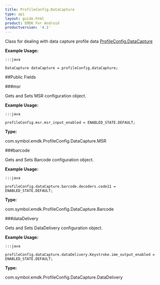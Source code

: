 ```yaml
---
title: ProfileConfig.DataCapture
type: api
layout: guide.html
product: EMDK For Android
productversion: '4.1'
---
```



Class for dealing with data capture profile data [ ProfileConfig.DataCapture](../ProfileConfig-DataCapture)
 
 

**Example Usage:**
	
	:::java
	
	DataCapture dataCapture = profileConfig.dataCapture;
	


##Public Fields

###msr

Gets and Sets MSR configuration object.
 
 

**Example Usage:**
	
	:::java
	
	profileConfig.msr.msr_input_enabled = ENABLED_STATE.DEFAULT;
	


**Type:**

com.symbol.emdk.ProfileConfig.DataCapture.MSR

###barcode

Gets and Sets Barcode configuration object.
 
 

**Example Usage:**
	
	:::java
	
	profileConfig.dataCapture.barcode.decoders.code11 = ENABLED_STATE.DEFAULT;
	


**Type:**

com.symbol.emdk.ProfileConfig.DataCapture.Barcode

###dataDelivery

Gets and Sets DataDelivery configuration object.
 
 

**Example Usage:**
	
	:::java
	
	profileConfig.dataCapture.dataDelivery.Keystroke.ime_output_enabled = ENABLED_STATE.DEFAULT;
	


**Type:**

com.symbol.emdk.ProfileConfig.DataCapture.DataDelivery












